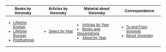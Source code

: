<table style="font-size: smaller">
  <thead>
    <tr>
      <th>Books by Voronsky</th>
      <th>Articles by Voronsky</th>
      <th>Material about Voronsky</th>
      <th>Correspondence</th>
    </tr>
  </thead>
  <tbody>
    <tr>
      <td>
        <ul>
          <li><a href="/akv/Pages/BooksLifeEng.html">Lifetime English</a></li>
          <li><a href="/akv/Pages/BooksLifeRus.html">Lifetime Russian</a></li>
          <li><a href="/akv/Pages/BiblioBooksPost.html">Posthumous</a></li>
        </ul>
      </td>
      <td>
        <ul>
            <li><a href="/akv/Pages/BiblioYearPicker.html">Select by Year</a></li>
        </ul>
      </td>
      <td>
            <li><a href="/akv/Pages/BiblioYearPicker.html">Articles by Year</a></li>
            <li><a href="/akv/Pages/BooksAbout.html">Books and Dissertations</a></li>
            <li><a href="/akv/Pages/BiblioYearPicker.html">About by Year</a></li>
      </td>
      <td>
        <ul>
            <li><a href="/akv/Pages/Correspondence_AKV.html">To and From Voronski</a></li>
            <li><a href="/akv/Pages/CorrespondenceAbout.html">About Voronsky</a></li>
        </ul>
      </td>
    </tr>
  </tbody>
</table>